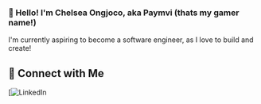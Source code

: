 ### 👋 Hello! I'm Chelsea Ongjoco, aka Paymvi (thats my gamer name!) 

I'm currently aspiring to become a software engineer, as I love to build and create!

## 🤝 Connect with Me

[![LinkedIn](https://www.linkedin.com/in/chelsea-alysson-ongjoco/)

<!--
**Paymvi/Paymvi** is a ✨ _special_ ✨ repository because its `README.md` (this file) appears on your GitHub profile.

Here are some ideas to get you started:

- 🔭 I’m currently working on ...
- 🌱 I’m currently learning ...
- 👯 I’m looking to collaborate on ...
- 🤔 I’m looking for help with ...
- 💬 Ask me about ...
- 📫 How to reach me: ...
- 😄 Pronouns: ...
- ⚡ Fun fact: ...
-->
